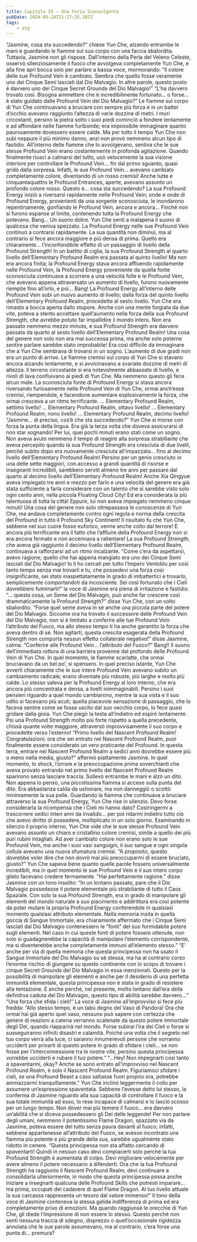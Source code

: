 ```yaml
---
title: Capitolo 55 – Una Forza Sconvolgente
pubDate: 2024-05-24T21:27:25.187Z
tags:
    - atg
---
```



“Jasmine, cosa sta succedendo?” chiese Yun Che, alzando entrambe le mani e guardando le fiamme sul suo corpo con una faccia sbalordita.
Tuttavia, Jasmine non gli rispose. Dall’interno della Perla del Veleno Celeste, osservò silenziosamente il fuoco che avvolgeva completamente Yun Che, e alla fine aprì bocca solo per parlare a bassa voce, mormorando: “Il colore delle sue Profound Vein è cambiato. Sembra che quello fosse veramente uno dei Cinque Semi lasciati dal Dio Malvagio. In altre parole, questo posto è davvero uno dei Cinque Secret Grounds del Dio Malvagio!”
“L’ha davvero trovato così. Bisogna ammettere che è incredibilmente fortunato… o forse… è stato guidato dalle Profound Vein del Dio Malvagio?”
Le fiamme sul corpo di Yun Che continuavano a bruciare con sempre più forza e in un batter d’occhio avevano raggiunto l’altezza di varie dozzine di metri. I muri circostanti, persino la pietra sotto i suoi piedi cominciò a fondere lentamente e ad affondare nelle fiamme furibonde; era impossibile immaginare quanto paurosamente dovessero essere calde. Ma per tutto il tempo Yun Che non subì neppure il più minimo danno, anzi non provò nemmeno alcun tipo di fastidio.
All’interno delle fiamme che lo avvolgevano, sentiva che le sue stesse Profound Vein erano costantemente in profonda agitazione. Quando finalmente riuscì a calmarsi del tutto, usò velocemente la sua visione interiore per controllare le Profound Vein… fin dal primo sguardo, quasi gridò dalla sorpresa.
Infatti, le sue Profound Vein… avevano cambiato completamente colore, diventando di un rosso cremisi! Anche tutte e cinquantaquattro le Profound Entrances, aperte, avevano assunto un profondo colore rosso.
Questo è… cosa sta succedendo?
La sua Profound Energy iniziò a riversarsi rapidamente nelle Profound Vein; onde e onde di Profound Energy, provenienti da una sorgente sconosciuta, le inondarono repentinamente, gonfiando le Profound Vein, ancora e ancora… Finché non si furono espanse al limite, contenendo tutta la Profound Energy che potevano.
Bang…
Un suono dolce. Yun Che sentì a malapena il suono di qualcosa che veniva spezzato.
La Profound Energy nelle sue Profound Vein continuò a contrarsi rapidamente. La sua quantità non diminuì, ma al contrario si fece ancora maggiore e più densa di prima. Quello era chiaramente… l’inconfondibile effetto di un passaggio di livello della Profound Strength!
In un battito di ciglia, la sua Profound Strength al quarto livello dell’Elementary Profound Realm era passata al quinto livello!
Ma non era ancora finita; la Profound Energy stava ancora affluendo rapidamente nelle Profound Vein, la Profound Energy proveniente da quella fonte sconosciuta continuava a scorrere a una velocità folle e le Profound Vein, che avevano appena attraversato un aumento di livello, furono nuovamente riempite fino all’orlo, e poi…
Bang!
La Profound Energy all’interno delle Profound Vein subì un nuovo aumento di livello; dalla forza del quinto livello dell’Elementary Profound Realm, procedette al sesto livello.
Yun Che era rimasto a bocca aperta dallo stupore. Anche con una mente forgiata da due vite, poteva a stento accettare quell’aumento nella forza della sua Profound Strength, che avrebbe potuto far impallidire il mondo intero. Non era passato nemmeno mezzo minuto, e sua Profound Strength era davvero passata da quarto al sesto livello dell’Elementary Profound Realm!
Una cosa del genere non solo non era mai successa prima, ma anche solo poterne sentire parlare sarebbe stato improbabile!
Era così difficile da immaginare che a Yun Che sembrava di trovarsi in un sogno.
L’aumento di due gradi non era un punto di arrivo. Le fiamme cremisi sul corpo di Yun Che si stavano ancora alzando lentamente, e si avvicinavano a svariate dozzine di metri di altezza. Il terreno circostante si era notevolmente abbassato di livello, e rivoli di lava confluivano ai piedi di Yun Che. Ma nemmeno questo gli fece alcun male.
La sconosciuta fonte di Profound Energy si stava ancora riversando furiosamente nelle Profound Vein di Yun Che, ormai anch’esse cremisi, riempendole, e facendone aumentare esplosivamente la forza, che ormai cresceva a un ritmo terrificante.
… Elementary Profound Realm, settimo livello!
… Elementary Profound Realm, ottavo livello!
… Elementary Profound Realm, nono livello!
… Elementary Profound Realm, decimo livello!
“Jasmine… di preciso, cos’è che sta succedendo?” Yun Che si morse con forza la punta della lingua. Era già la terza volta che doveva assicurarsi di non star sognando! Per lui, quei pochi minuti erano stati come un sogno. Non aveva avuto nemmeno il tempo di reagire alla sorpresa strabiliante che aveva percepito quando la sua Profound Strength era cresciuta di due livelli, perché subito dopo era nuovamente cresciuta all’impazzata… fino al decimo livello dell’Elementary Profound Realm!
Persino per un genio cresciuto in una delle sette maggiori, con accesso a grandi quantità di risorse e insegnanti incredibili, sarebbero serviti almeno tre anni per passare dal quarto al decimo livello dell’Elementary Profound Realm! Anche Xia Qingyue aveva impiegato tre anni e mezzo per farlo e una velocità del genere era già stata sufficiente a farla considerare con un talento che si sarebbe visto solo ogni cento anni, nella piccola Floating Cloud City! Ed era considerata la più talentuosa di tutta la città!
Eppure, lui non aveva impiegato nemmeno cinque minuti!
Una cosa del genere non solo oltrepassava le conoscenze di Yun Che, ma andava completamente contro ogni regola e norma della crescita del Profound in tutto il Profound Sky Continent!
Il risultato fu che Yun Che, sebbene nel suo cuore fosse euforico, venne anche colto dal terrore!
E ancora più terrificante era il fatto che l’affluire della Profound Energy non si era ancora fermato e non accennava a rallentare! La sua Profound Strength, che aveva già raggiunto il decimo livello dell’Elementary Profound Realm, continuava a rafforzarsi ad un ritmo incalzante.
“Come c’era da aspettarsi, avevo ragione; quello che hai appena mangiato era uno dei Cinque Semi lasciati dal Dio Malvagio! Io li ho cercati per tutto l'Impero Ventoblu per così tanto tempo senza mai trovarli e tu, che possedevi una forza così insignificante, sei stato inaspettatamente in grado di imbattertici e trovarlo, semplicemente comportandoti da incosciente. Sei così fortunato che i Cieli dovrebbero fulminarti!” la voce di Jasmine era piena di irritazione e fastidio.
“… questa cosa, un Seme del Dio Malvagio, può anche far crescere così drammaticamente la Profound Strength?” disse Yun Che, con un volto sbalordito.
“Forse quel seme aveva in sé anche una piccola parte del potere del Dio Malvagio. Siccome ora ha trovato il successore delle Profound Vein del Dio Malvagio, non si è limitato a conferire alle tue Profound Vein l’attributo del Fuoco, ma allo stesso tempo ti ha anche garantito la forza che aveva dentro di sé. Non agitarti, questa crescita esagerata della Profound Strength non comporta nessun effetto collaterale negativo!” disse Jasmine, calma.
“Conferire alle Profound Vein… l’attributo del Fuoco?”
Bang!!
Il suono dell’immediata rottura di una barriera provenne dal profondo delle Profound Vein di Yun Che. In quel momento, le fiamme scarlatte, che ormai bruciavano da un bel po’, si spensero.
In quel preciso istante, Yun Che avvertì chiaramente che le sue intere Profound Vein avevano subito un cambiamento radicale; erano diventate più robuste, più larghe e molto più calde. Lo stesso valeva per la Profound Energy al loro interno, che era ancora più concentrata e densa, a livelli inimmaginabili.
Persino i suoi pensieri riguardo a quel mondo cambiarono, mentre la sua vista e il suo udito si facevano più acuti; quella piacevole sensazione di passaggio, che lo faceva sentire come se fosse uscito dal suo vecchio corpo, lo fece quasi gridare dalla gioia. Yun Che piegò la testa all’indietro ed espirò lentamente. Poi una Profound Strength molto più forte rispetto a quella precedente, chissà quante volte maggiore, attraversò improvvisamente il suo corpo e procedette verso l’esterno!
“Primo livello del Nascent Profound Realm! Congratulazioni; ora che sei entrato nel Nascent Profound Realm, puoi finalmente essere considerato un vero praticante del Profound. In questa terra, entrare nel Nascent Profound Realm a sedici anni dovrebbe essere più o meno nella media, giusto?” affermò piattamente Jasmine.
In quel momento, lo shock, l’orrore e la preoccupazione prima soverchianti che aveva provato entrando nel primo livello del Nascent Profound Realm sparirono senza lasciare traccia. Sollevò entrambe le mani e alzò un dito. Non appena lo pensò, una piccolissima fiamma si accese sulla punta del dito. Era abbastanza calda da ustionare, ma non danneggiò o scottò minimamente la sua pelle. Guardando la fiamma che continuava a bruciare attraverso la sua Profound Energy, Yun Che rise in silenzio.
Devo forse considerarla la ricompensa che i Cieli mi hanno dato? Costringermi a trascorrere sedici interi anni da invalido… per poi ridarmi indietro tutto ciò che avevo diritto di possedere, moltiplicato in un solo giorno.
Esaminando in silenzio il proprio interno, Yun Che vide che le sue stesse Profound Vein avevano assunto un chiaro e cristallino colore cremisi, simile a quello dei più puri rubini intagliati. Ad aver cambiato colore non erano solo le sue Profound Vein, ma anche i suoi vasi sanguigni, il suo sangue e ogni singola cellula avevano una nuova sfumatura cremisi.
“A proposito, questo dovrebbe voler dire che non dovrò mai più preoccuparmi di essere bruciato, giusto?”
Yun Che sapeva bene quanto quelle parole fossero universalmente incredibili, ma in quel momento le sue Profound Vein e il suo intero corpo glielo facevano credere fermamente.
“Hai perfettamente ragione.” disse Jasmine con un tono insolito: “In un lontano passato, pare che il Dio Malvagio possedesse il potere elementale più strabiliante di tutto il Caos Spaziale. Con solo la sua Profound Strength, era in grado di manipolare gli elementi del mondo naturale a suo piacimento e addirittura era così potente da poter mutare la propria Profound Energy conferendole in qualsiasi momento qualsiasi attributo elementale. Nella memoria insita in quella goccia di Sangue Immortale, era chiaramente affermato che i Cinque Semi lasciati dal Dio Malvagio contenessero le “fonti” del suo formidabile potere sugli elementi. Nel caso in cui queste fonti di potere fossero ottenute, non solo si guadagnerebbe la capacità di manipolare l’elemento corrispondente, ma si diventerebbe anche completamente immuni all’elemento stesso.”
“E’ anche per via di quella memoria che questa principessa non ha usato il Sangue Immortale del Dio Malvagio su sé stessa, ma ha al contrario corso l’enorme rischio di giungere su questo continente con lo scopo di trovare i cinque Secret Grounds del Dio Malvagio in essa menzionati. Questo per la possibilità di manipolare gli elementi e anche per il desiderio di una perfetta immunità elementale, questa principessa non è stata in grado di resistere alla tentazione. E anche perché, nel presente, molto lontano dall’era della definitiva caduta del Dio Malvagio, questo tipo di abilità sarebbe davvero…”
“Una forza che sfida i cieli!”
La voce di Jasmine all’improvviso si fece più fredda: “Allo stesso tempo, è un tabù degno del Vaso di Pandora! Ora che ormai hai già aperto quel vaso, nessuno può sapere con certezza che genere di reazioni a catena verranno scatenate da questo potere immortale degli Dei, quando riapparirà nel mondo. Forse subirai l’ira dei Cieli o forse si susseguiranno infiniti disastri e calamità. Poiché una volta che il segreto nel tuo corpo verrà alla luce, ci saranno innumerevoli persone che vorranno ucciderti per privarti di questo potere in grado di sfidare i cieli… se non fosse per l’interconnessione tra le nostre vite, persino questa principessa vorrebbe ucciderti e rubare il tuo potere.”
“…Hey! Non impegnarti così tanto a spaventarmi, okay? Anche se sono entrato all’improvviso nel Nascent Profound Realm, è solo il Nascent Profound Realm. Figuriamoci sfidare i cieli, se una Profound Beast a caso saltasse fuori proprio ora, potrebbe ammazzarmi tranquillamente.” Yun Che inclinò leggermente il collo per assumere un’espressione spaventata.
Sebbene l’avesse detto lui stesso, la conferma di Jasmine riguardo alla sua capacità di controllare il fuoco e la sua totale immunità ad esso, lo rese incapace di calmarsi e lo lasciò scosso per un lungo tempo. Non dover mai più temere il fuoco… era davvero un’abilità che si diceva possedessero gli Dei delle leggende! Per non parlare degli umani, nemmeno il potentissimo Flame Dragon, spazzato via da Jasmine, poteva essere del tutto senza paura davanti al fuoco; infatti, sebbene appartenesse all’attributo del Fuoco, se avesse incontrato una fiamma più potente e più grande della sua, sarebbe ugualmente stato ridotto in cenere.
“Questa principessa non sta affatto cercando di spaventarti! Quindi in nessun caso devi compiacerti solo perché la tua Profound Strength è aumentata di colpo. Devi migliorare velocemente per avere almeno il potere necessario a difenderti. Ora che la tua Profound Strength ha raggiunto il Nascent Profound Realm, devi continuare a consolidarla ulteriormente, in modo che questa principessa possa anche iniziare a insegnarti qualcuna delle Profound Skills che potresti imparare… ma prima, occupati del cadavere di quel Flame Dragon. Al tuo livello attuale la sua carcassa rappresenta un tesoro dal valore immenso!”
Il tono della voce di Jasmine conteneva la stessa gelida indifferenza di prima ed era completamente privo di emozioni. Ma quando raggiunse le orecchie di Yun Che, gli diede l’impressione di non essere lo stesso. Questo perché non sentì nessuna traccia di sdegno, disprezzo o quell’occasionale rigidezza annoiata che le sue parole assumevano, ma al contrario, c’era forse una punta di… premura?



